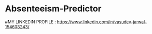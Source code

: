 # Absenteeism-Predictor

#MY LINKEDIN PROFILE : https://www.linkedin.com/in/vasudev-jarwal-154603243/
